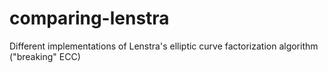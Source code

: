 # comparing-lenstra
Different implementations of Lenstra's elliptic curve factorization algorithm ("breaking" ECC)
